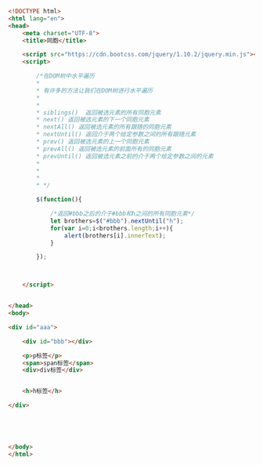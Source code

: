 
<BlogInfo id="326" title="23.jQuery遍历同胞" author="白日梦想猿" pv=0 read_times=0 pre_cost_time="0分49秒" category="jQuery学习" tag_list="['jQuery学习']" create_time="2021.10.15 16:07:54" update_time="2021.10.15 16:18:57" />

```html
<!DOCTYPE html>
<html lang="en">
<head>
    <meta charset="UTF-8">
    <title>同胞</title>

    <script src="https://cdn.bootcss.com/jquery/1.10.2/jquery.min.js"></script>
    <script>

        /*在DOM树中水平遍历
        *
        * 有许多的方法让我们在DOM树进行水平遍历
        *
        *
        * siblings()  返回被选元素的所有同胞元素
        * next() 返回被选元素的下一个同胞元素
        * nextAll() 返回被选元素的所有跟随的同胞元素
        * nextUntil() 返回介于两个给定参数之间的所有跟随元素
        * prev() 返回被选元素的上一个同胞元素
        * prevAll() 返回被选元素的前面所有的同胞元素
        * prevUntil() 返回被选元素之前的介于两个给定参数之间的元素
        *
        *
        *
        * */

        $(function(){

            /*返回#bbb之后的介于#bbb和h之间的所有同胞元素*/
            let brothers=$("#bbb").nextUntil("h");
            for(var i=0;i<brothers.length;i++){
                alert(brothers[i].innerText);
            }

        });



    </script>


</head>
<body>

<div id="aaa">

    <div id="bbb"></div>

    <p>p标签</p>
    <span>span标签</span>
    <div>div标签</div>


    <h>h标签</h>

</div>





</body>
</html>
```

